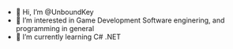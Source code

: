 - 👋 Hi, I’m @UnboundKey
- 👀 I’m interested in Game Development Software enginering, and programming in general
- 🌱 I’m currently learning C# .NET

<!---
UnboundKey/UnboundKey is a ✨ special ✨ repository because its `README.md` (this file) appears on your GitHub profile.
You can click the Preview link to take a look at your changes.
--->
